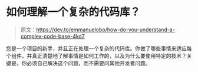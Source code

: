 # 如何理解一个复杂的代码库？

> 原文：<https://dev.to/emmanuelobo/how-do-you-understand-a-complex-code-base-4kd7>

您是一个项目的新手，并且正在处理一个复杂的代码库。你做了哪些事情来适应每个组件，并真正清楚地了解事情是如何工作的，以及为什么要使用特定的技术？关键是，你必须自己解决这个问题，而不需要问其他开发者问题。